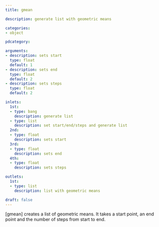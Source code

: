 ```yaml
---
title: gmean

description: generate list with geometric means

categories:
- object

pdcategory:

arguments:
- description: sets start
  type: float
  default: 1
- description: sets end
  type: float
  default: 2
- description: sets steps
  type: float
  default: 2

inlets:
  1st:
  - type: bang
    description: generate list
  - type: list
    description: set start/end/steps and generate list
  2nd:
  - type: float
    description: sets start
  3rd:
  - type: float
    description: sets end
  4th:
  - type: float
    description: sets steps

outlets:
  1st:
  - type: list
    description: list with geometric means

draft: false
---
```


[gmean] creates a list of geometric means. It takes a start point, an end point and the number of steps from start to end.

